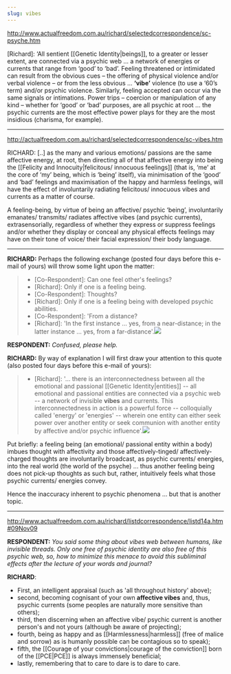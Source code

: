 ```yaml
---
slug: vibes
---
```


http://www.actualfreedom.com.au/richard/selectedcorrespondence/sc-psyche.htm

[Richard]: ‘All sentient [[Genetic Identity|beings]], to a greater or lesser extent, are connected via a psychic web ... a network of energies or currents that range from ‘good’ to ‘bad’. Feeling threatened or intimidated can result from the obvious cues – the offering of physical violence and/or verbal violence – or from the less obvious ... **‘vibe’** violence (to use a ‘60’s term) and/or psychic violence. Similarly, feeling accepted can occur via the same signals or intimations. Power trips – coercion or manipulation of any kind – whether for ‘good’ or ‘bad’ purposes, are all psychic at root ... the psychic currents are the most effective power plays for they are the most insidious (charisma, for example).

---

http://actualfreedom.com.au/richard/selectedcorrespondence/sc-vibes.htm

RICHARD: [..] as the many and various emotions/ passions are the same affective energy, at root, then directing all of that affective energy into being the [[Felicity and Innocuity|felicitous/ innocuous feelings]] (that is, ‘me’ at the core of ‘my’ being, which is ‘being’ itself), via minimisation of the ‘good’ and ‘bad’ feelings and maximisation of the happy and harmless feelings, will have the effect of involuntarily radiating felicitous/ innocuous vibes and currents as a matter of course.

A feeling-being, by virtue of being an affective/ psychic ‘being’, involuntarily emanates/ transmits/ radiates affective vibes (and psychic currents), extrasensorially, regardless of whether they express or suppress feelings and/or whether they display or conceal any physical effects feelings may have on their tone of voice/ their facial expression/ their body language.

---

**RICHARD:** Perhaps the following exchange (posted four days before this e-mail of yours) will throw some light upon the matter:

> - [Co-Respondent]: Can one feel other's feelings?
> - [Richard]: Only if one is a feeling being.
> - [Co-Respondent]\: Thoughts?
> - [Richard]: Only if one is a feeling being with developed psychic abilities.
> - [Co-Respondent]: 'From a distance?
> - [Richard]: 'In the first instance ... yes, from a near-distance; in the latter instance ... yes, from a far-distance'.[![](http://www.actualfreedom.com.au/richard/images/footnote-link.jpg)](http://www.actualfreedom.com.au/richard/listafcorrespondence/listaf115.htm#10Jun06)

**RESPONDENT:** *Confused, please help.*

**RICHARD:** By way of explanation I will first draw your attention to this quote (also posted four days before this e-mail of yours):

> - [Richard]: '... there is an interconnectedness between all the emotional and passional [[Genetic Identity|entities]] -- all emotional and passional entities are connected via a psychic web -- a network of invisible **vibes** and currents. This interconnectedness in action is a powerful force -- colloquially called 'energy' or 'energies' -- wherein one entity can either seek power over another entity or seek communion with another entity by affective and/or psychic influence'.[![](http://www.actualfreedom.com.au/richard/images/footnote-link.jpg)](http://www.actualfreedom.com.au/richard/listafcorrespondence/listaf27b.htm#vibes)

Put briefly: a feeling being (an emotional/ passional entity within a body) imbues thought with affectivity and those affectively-tinged/ affectively-charged thoughts are involuntarily broadcast, as psychic currents/ energies, into the real world (the world of the psyche) ... thus another feeling being does not pick-up thoughts as such but, rather, intuitively feels what those psychic currents/ energies convey.

Hence the inaccuracy inherent to psychic phenomena ... but that is another topic.

---

http://www.actualfreedom.com.au/richard/listdcorrespondence/listd14a.htm#09Nov09

**RESPONDENT:** *You said some thing about vibes web between humans, like invisible threads. Only one free of psychic identity are also free of this psychic web, so, how to minimize this menace to avoid this subliminal effects after the lecture of your words and journal?*

**RICHARD**: 
- First, an intelligent appraisal (such as 'all throughout history' above); 
- second, becoming cognisant of your own **affective vibes** and, thus, psychic currents (some peoples are naturally more sensitive than others); 
- third, then discerning when an affective vibe/ psychic current is another person's and not yours (although be aware of projecting); 
- fourth, being as happy and as [[Harmlessness|harmless]] (free of malice and sorrow) as is humanly possible can be contagious so to speak); 
- fifth, the [[Courage of your convictions|courage of the conviction]] born of the [[PCE|PCE]] is always immensely beneficial; 
- lastly, remembering that to care to dare is to dare to care.